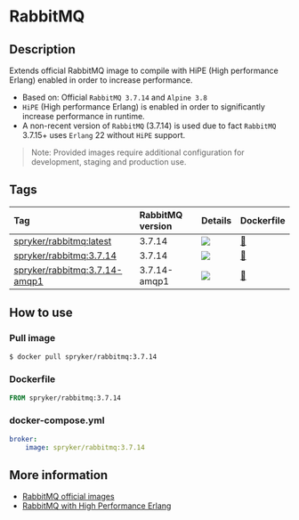# RabbitMQ

## Description

Extends official RabbitMQ image to compile with HiPE (High performance Erlang) enabled in order to increase performance.

* Based on: Official `RabbitMQ 3.7.14` and `Alpine 3.8`
* `HiPE` (High performance Erlang) is enabled in order to significantly increase performance in runtime.
* A non-recent version of `RabbitMQ` (3.7.14) is used due to fact `RabbitMQ` 3.7.15+ uses `Erlang` 22 without `HiPE` support.

> Note: Provided images require additional configuration for development, staging and production use.

## Tags

| Tag     | RabbitMQ version     | Details     | Dockerfile     |
| :------------- | :------------- | :------------- | :------------- |
| [spryker/rabbitmq:latest](https://hub.docker.com/r/spryker/rabbitmq/tags) | 3.7.14 | [![](https://images.microbadger.com/badges/image/spryker/rabbitmq:latest.svg)](https://microbadger.com/images/spryker/rabbitmq:latest "Get your own image badge on microbadger.com") | [:link:](https://github.com/spryker/docker-rabbitmq/blob/master/3.7.14/Dockerfile) |
| [spryker/rabbitmq:3.7.14](https://hub.docker.com/r/spryker/rabbitmq/tags)  | 3.7.14 | [![](https://images.microbadger.com/badges/image/spryker/rabbitmq:3.7.14.svg)](https://microbadger.com/images/spryker/rabbitmq:3.7.14 "Get your own image badge on microbadger.com") | [:link:](https://github.com/spryker/docker-rabbitmq/blob/master/3.7.14/Dockerfile) |
| [spryker/rabbitmq:3.7.14-amqp1](https://hub.docker.com/r/spryker/rabbitmq/tags) | 3.7.14-amqp1 | [![](https://images.microbadger.com/badges/image/spryker/rabbitmq:3.7.14-amqp1.svg)](https://microbadger.com/images/spryker/rabbitmq:3.7.14 "Get your own image badge on microbadger.com") | [:link:](https://github.com/spryker/docker-rabbitmq/blob/master/3.7.14/amqp1/Dockerfile) |

## How to use

### Pull image
```bash
$ docker pull spryker/rabbitmq:3.7.14
```

### Dockerfile
```dockerfile
FROM spryker/rabbitmq:3.7.14
```

### docker-compose.yml
```yaml
broker:
    image: spryker/rabbitmq:3.7.14
```


## More information
* [RabbitMQ official images](https://github.com/docker-library/rabbitmq)
* [RabbitMQ with High Performance Erlang](https://www.cloudamqp.com/blog/2014-03-31-rabbitmq-hipe.html)
